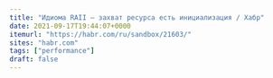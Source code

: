 ```yaml
---
title: "Идиома RAII — захват ресурса есть инициализация / Хабр"
date: 2021-09-17T19:44:07+0000
itemurl: "https://habr.com/ru/sandbox/21603/"
sites: "habr.com"
tags: ["performance"]
draft: false
---
```

